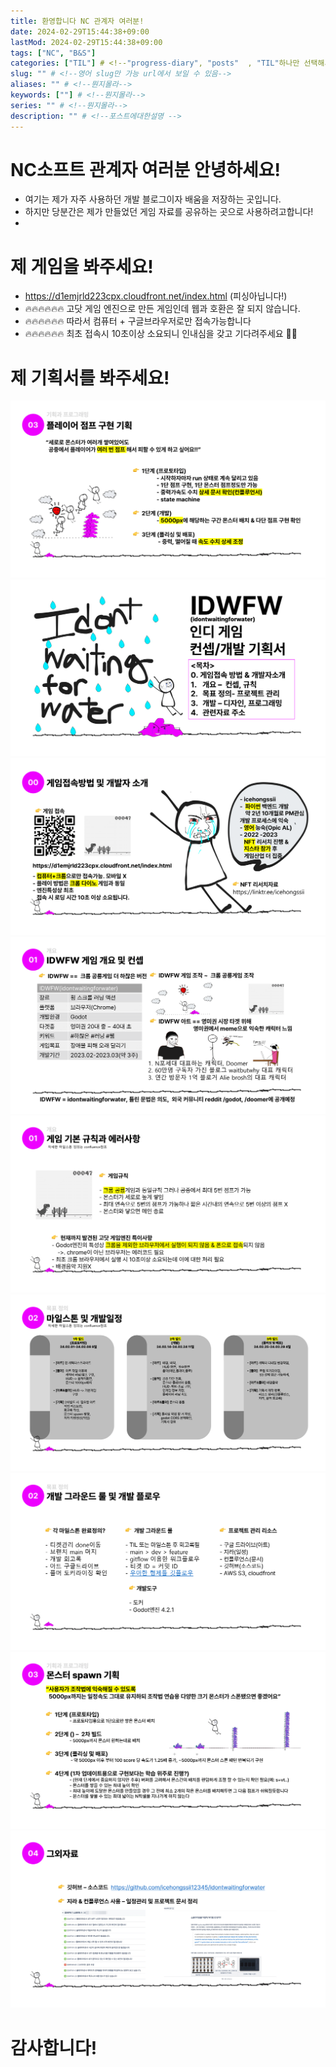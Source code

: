 ```yaml
---
title: 환영합니다 NC 관계자 여러분!
date: 2024-02-29T15:44:38+09:00
lastMod: 2024-02-29T15:44:38+09:00
tags: ["NC", "B&S"] 
categories: ["TIL"] # <!--"progress-diary", "posts"  , "TIL"하나만 선택해서보셈 -->
slug: "" # <!--영어 slug만 가능 url에서 보일 수 있음-->
aliases: "" # <!--뭔지몰라-->
keywords: [""] # <!--뭔지몰라-->
series: "" # <!--뭔지몰라-->
description: "" # <!--포스트에대한설명 -->
---
```



# NC소프트 관계자 여러분 안녕하세요!



-  여기는 제가 자주 사용하던 개발 블로그이자 배움을 저장하는 곳입니다.
-  하지만 당분간은 제가 만들었던 게임 자료를 공유하는 곳으로 사용하려고합니다! 
-  

# 제 게임을 봐주세요!
-  https://d1emjrld223cpx.cloudfront.net/index.html (피싱아닙니다!)
-  🔥🔥🔥🔥🔥🔥 고닷 게임 엔진으로 만든 게임인데 웹과 호환은 잘 되지 않습니다.
- 🔥🔥🔥🔥🔥🔥 따라서 컴퓨터 + 구글브라우저로만 접속가능합니다
- 🔥🔥🔥🔥🔥🔥 최초 접속시 10초이상 소요되니 인내심을 갖고 기다려주세요 🥵🥵

# 제 기획서를 봐주세요! 

![alt text](idwfw-7.png) ![alt text](idwfw-1.png) ![alt text](idwfw-2.png) ![alt text](idwfw-3.png) ![alt text](idwfw-4.png) ![alt text](idwfw-5.png) ![alt text](idwfw-6.png) ![alt text](idwfw-8.png) ![alt text](idwfw-9.png)



# 감사합니다!